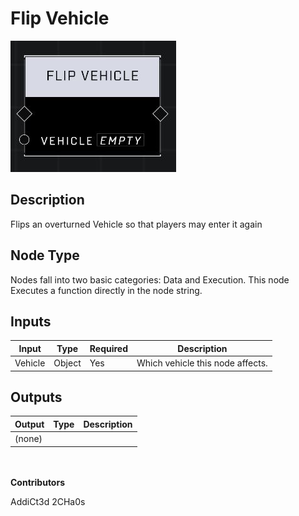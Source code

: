 # Flip Vehicle
![](../../../.gitbook/assets/flip-vehicle.JPG)
## Description
Flips an overturned Vehicle so that players may enter it again

## Node Type
Nodes fall into two basic categories: Data and Execution. This node Executes a function directly in the node string.

## Inputs
| Input | Type | Required | Description |
|------------------|------------------|----------|--------------------------------------------------------------|
| Vehicle | Object | Yes | Which vehicle this node affects. |

## Outputs
| Output | Type | Description |
|------------------|------------------|--------------------------------------------------------------|
| (none) | | |

\
\
**Contributors**

AddiCt3d 2CHa0s